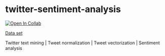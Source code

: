# twitter-sentiment-analysis

[![Open In Collab](https://colab.research.google.com/assets/colab-badge.svg)](https://colab.research.google.com/github/rukshan99/twitter-sentiment-analysis/blob/main/twitter_sentiment_analysis.ipynb)

[Data set](https://drive.google.com/file/d/1x4XtAigTb-fJ2TQJOCDXzAkVOsToBrCT/view?usp=sharing)

Twitter text mining | Tweet normalization | Tweet vectorization | Sentiment analysis
